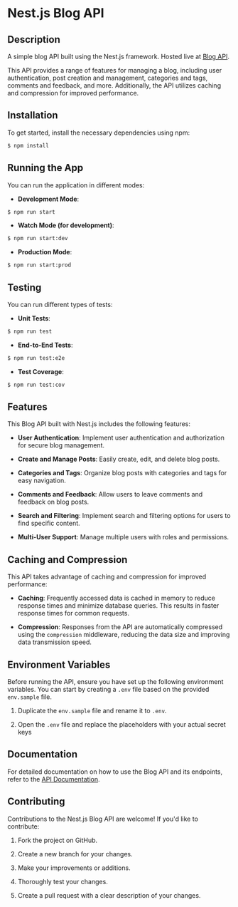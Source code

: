 # Nest.js Blog API

## Description

A simple blog API built using the Nest.js framework. Hosted live at [Blog API](https://nest-blog-api-hbra.onrender.com).

This API provides a range of features for managing a blog, including user authentication, post creation and management, categories and tags, comments and feedback, and more. Additionally, the API utilizes caching and compression for improved performance.

## Installation

To get started, install the necessary dependencies using npm:

```bash
$ npm install
```

## Running the App

You can run the application in different modes:

- **Development Mode**:

```bash
$ npm run start
```

- **Watch Mode (for development)**:

```bash
$ npm run start:dev
```

- **Production Mode**:

```bash
$ npm run start:prod
```

## Testing

You can run different types of tests:

- **Unit Tests**:

```bash
$ npm run test
```

- **End-to-End Tests**:

```bash
$ npm run test:e2e
```

- **Test Coverage**:

```bash
$ npm run test:cov
```

## Features

This Blog API built with Nest.js includes the following features:

- **User Authentication**: Implement user authentication and authorization for secure blog management.

- **Create and Manage Posts**: Easily create, edit, and delete blog posts.

- **Categories and Tags**: Organize blog posts with categories and tags for easy navigation.

- **Comments and Feedback**: Allow users to leave comments and feedback on blog posts.

- **Search and Filtering**: Implement search and filtering options for users to find specific content.

- **Multi-User Support**: Manage multiple users with roles and permissions.

## Caching and Compression

This API takes advantage of caching and compression for improved performance:

- **Caching**: Frequently accessed data is cached in memory to reduce response times and minimize database queries. This results in faster response times for common requests.

- **Compression**: Responses from the API are automatically compressed using the `compression` middleware, reducing the data size and improving data transmission speed.

## Environment Variables

Before running the API, ensure you have set up the following environment variables. You can start by creating a `.env` file based on the provided `env.sample` file. 

1. Duplicate the `env.sample` file and rename it to `.env`.

2. Open the `.env` file and replace the placeholders with your actual secret keys

## Documentation

For detailed documentation on how to use the Blog API and its endpoints, refer to the [API Documentation](https://nest-blog-api-hbra.onrender.com/docs).

## Contributing

Contributions to the Nest.js Blog API are welcome! If you'd like to contribute:

1. Fork the project on GitHub.

2. Create a new branch for your changes.

3. Make your improvements or additions.

4. Thoroughly test your changes.

5. Create a pull request with a clear description of your changes.
